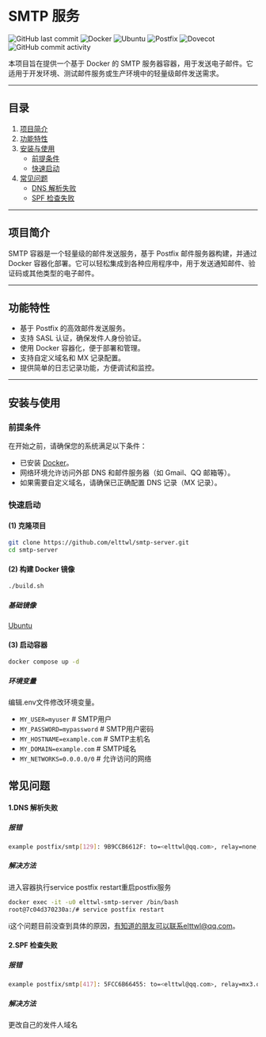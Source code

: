 # SMTP 服务

![GitHub last commit](https://img.shields.io/github/last-commit/elttwl/smtp-server)
![Docker](https://img.shields.io/badge/Docker-v28.0.1-blue)
![Ubuntu](https://img.shields.io/badge/Ubuntu-v24.04-blue)
![Postfix](https://img.shields.io/badge/Postfix-v3.8.6-blue)
![Dovecot](https://img.shields.io/badge/Dovecot-v2.3.21-blue)
![GitHub commit activity](https://img.shields.io/github/commit-activity/m/elttwl/smtp-server)


本项目旨在提供一个基于 Docker 的 SMTP 服务器容器，用于发送电子邮件。它适用于开发环境、测试邮件服务或生产环境中的轻量级邮件发送需求。

---

## **目录**

1. [项目简介](#项目简介)
2. [功能特性](#功能特性)
3. [安装与使用](#安装与使用)
   - [前提条件](#前提条件)
   - [快速启动](#快速启动)
4. [常见问题](#常见问题)
   - [DNS 解析失败](#dns-解析失败)
   - [SPF 检查失败](#SPF-检查失败)

---

## **项目简介**

SMTP 容器是一个轻量级的邮件发送服务，基于 Postfix 邮件服务器构建，并通过 Docker 容器化部署。它可以轻松集成到各种应用程序中，用于发送通知邮件、验证码或其他类型的电子邮件。

---

## **功能特性**

- 基于 Postfix 的高效邮件发送服务。
- 支持 SASL 认证，确保发件人身份验证。
- 使用 Docker 容器化，便于部署和管理。
- 支持自定义域名和 MX 记录配置。
- 提供简单的日志记录功能，方便调试和监控。

---

## **安装与使用**

### **前提条件**

在开始之前，请确保您的系统满足以下条件：

- 已安装 [Docker](https://www.docker.com/)。
- 网络环境允许访问外部 DNS 和邮件服务器（如 Gmail、QQ 邮箱等）。
- 如果需要自定义域名，请确保已正确配置 DNS 记录（MX 记录）。

### **快速启动**

#### **(1) 克隆项目**

```bash
git clone https://github.com/elttwl/smtp-server.git
cd smtp-server
```

#### **(2) 构建 Docker 镜像**

```bash
./build.sh
```

##### 基础镜像
[Ubuntu](https://hub.docker.com/_/ubuntu/)

#### **(3) 启动容器**
```bash
docker compose up -d
```

##### 环境变量
编辑.env文件修改环境变量。
- `MY_USER=myuser` # SMTP用户
- `MY_PASSWORD=mypassword` # SMTP用户密码
- `MY_HOSTNAME=example.com` # SMTP主机名
- `MY_DOMAIN=example.com` # SMTP域名
- `MY_NETWORKS=0.0.0.0/0` # 允许访问的网络

## **常见问题**

#### **1.DNS 解析失败**

##### **报错**
```bash
example postfix/smtp[129]: 9B9CCB6612F: to=<elttwl@qq.com>, relay=none, delay=0.02, delays=0.01/0.01/0/0, dsn=4.4.3, status=deferred (Host or domain name not found. Name service error for name=qq.com type=MX: Host not found, try again)
```
##### **解决方法**
进入容器执行service postfix restart重启postfix服务
```bash
docker exec -it -u0 elttwl-smtp-server /bin/bash
root@7c04d370230a:/# service postfix restart
```
ℹ️这个问题目前没查到具体的原因，有知道的朋友可以联系elttwl@qq.com。

#### **2.SPF 检查失败**

##### **报错**
```bash
example postfix/smtp[417]: 5FCC6B66455: to=<elttwl@qq.com>, relay=mx3.qq.com[59.36.124.165]:25, delay=0.73, delays=0.01/0.01/0.18/0.53, dsn=5.0.0, status=bounced (host mx3.qq.com[59.36.124.165] said: 550 SPF check failed [MHPq59EnwWnnM2tSL4bvrVEKOVVHKNfjuxAsCqMyAPcMwoY0AikKkglVMn3WLmuSwQ==  IP: X.X.X.X]. https://service.mail.qq.com/detail/122/72. (in reply to end of DATA command))
```
##### **解决方法**
更改自己的发件人域名

